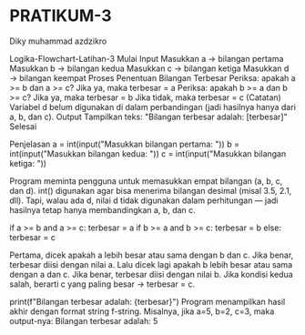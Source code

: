 # PRATIKUM-3
Diky muhammad azdzikro

Logika-Flowchart-Latihan-3
Mulai
Input
Masukkan a → bilangan pertama
Masukkan b → bilangan kedua
Masukkan c → bilangan ketiga
Masukkan d → bilangan keempat
Proses Penentuan Bilangan Terbesar
Periksa: apakah a >= b dan a >= c?
Jika ya, maka terbesar = a
Periksa: apakah b >= a dan b >= c?
Jika ya, maka terbesar = b
Jika tidak, maka terbesar = c
(Catatan)
Variabel d belum digunakan di dalam perbandingan (jadi hasilnya hanya dari a, b, dan c).
Output
Tampilkan teks: "Bilangan terbesar adalah: [terbesar]"
Selesai

Penjelasan
a = int(input("Masukkan bilangan pertama: "))
b = int(input("Masukkan bilangan kedua: "))
c = int(input("Masukkan bilangan ketiga: "))

Program meminta pengguna untuk memasukkan empat bilangan (a, b, c, dan d).
int() digunakan agar bisa menerima bilangan desimal (misal 3.5, 2.1, dll).
Tapi, walau ada d, nilai d tidak digunakan dalam perhitungan — jadi hasilnya tetap hanya membandingkan a, b, dan c.

if a >= b and a >= c:
    terbesar = a
if b >= a and b >= c:
    terbesar = b
else:
    terbesar = c

Pertama, dicek apakah a lebih besar atau sama dengan b dan c.
Jika benar, terbesar diisi dengan nilai a.
Lalu dicek lagi apakah b lebih besar atau sama dengan a dan c.
Jika benar, terbesar diisi dengan nilai b.
Jika kondisi kedua salah, berarti c yang paling besar → terbesar = c.


print(f"Bilangan terbesar adalah: {terbesar}")
Program menampilkan hasil akhir dengan format string f-string.
Misalnya, jika a=5, b=2, c=3, maka output-nya:
Bilangan terbesar adalah: 5 

